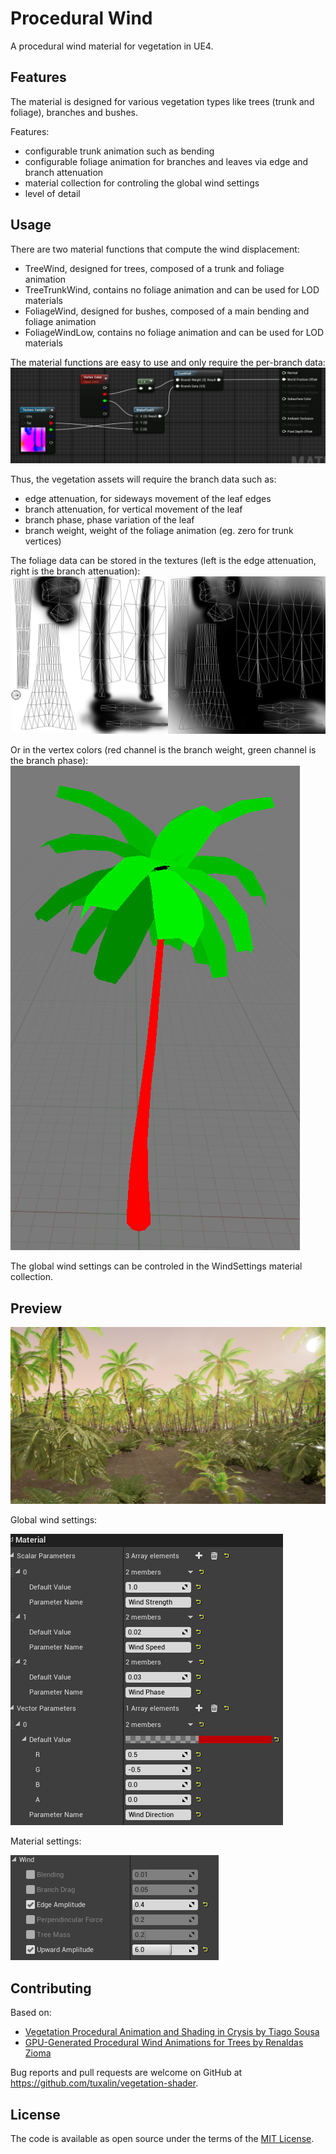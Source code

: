 # Procedural Wind  
A procedural wind material for vegetation in UE4.

## Features
The material is designed for various vegetation types like trees (trunk and foliage), branches and bushes.

Features:
- configurable trunk animation such as bending
- configurable foliage animation for branches and leaves via edge and branch attenuation
- material collection for controling the global wind settings
- level of detail	

## Usage

There are two material functions that compute the wind displacement:
- TreeWind, designed for trees, composed of a trunk and foliage animation
- TreeTrunkWind, contains no foliage animation and can be used for LOD materials
- FoliageWind, designed for bushes, composed of a main bending and foliage animation
- FoliageWindLow, contains no foliage animation and can be used for LOD materials

The material functions are easy to use and only require the per-branch data:
![material-usage](screenshots/material_usage.png)

Thus, the vegetation assets will require the branch data such as:
- edge attenuation, for sideways movement of the leaf edges
- branch attenuation, for vertical movement of the leaf
- branch phase, phase variation of the leaf
- branch weight, weight of the foliage animation (eg. zero for trunk vertices)

The foliage data can be stored in the textures (left is the edge attenuation, right is the branch attenuation):
![texture-data](screenshots/texture_data.png)

Or in the vertex colors (red channel is the branch weight, green channel is the branch phase):
![vertex-data](screenshots/vertex_data.png)

The global wind settings can be controled in the WindSettings material collection.

## Preview

[![video](screenshots/wind_main.png)](https://youtu.be/nAaKBNlFFik)

Global wind settings:

![wind-settings](screenshots/wind_settings.png)

Material settings:

![material-settings](screenshots/material_settings.png)

## Contributing

Based on:
- [Vegetation Procedural Animation and Shading in Crysis by Tiago Sousa](https://developer.nvidia.com/gpugems/GPUGems3/gpugems3_ch16.html)
- [GPU-Generated Procedural Wind Animations for Trees by Renaldas Zioma](https://developer.nvidia.com/gpugems/GPUGems3/gpugems3_ch06.html)

Bug reports and pull requests are welcome on GitHub at https://github.com/tuxalin/vegetation-shader.

## License

The code is available as open source under the terms of the [MIT License](http://opensource.org/licenses/MIT).
